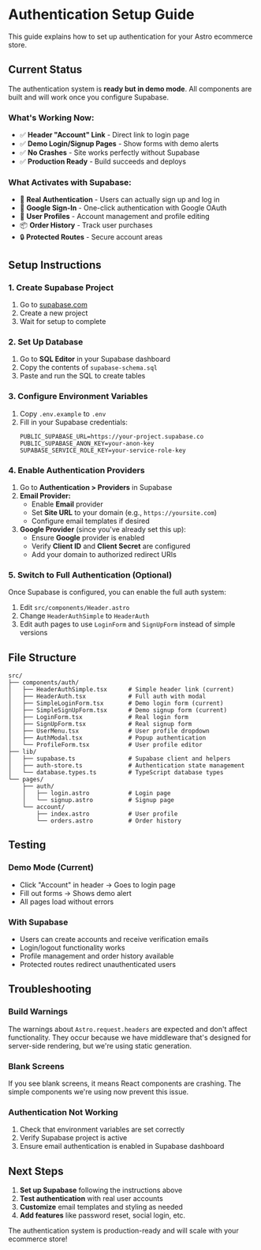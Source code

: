 # Authentication Setup Guide

This guide explains how to set up authentication for your Astro ecommerce store.

## Current Status

The authentication system is **ready but in demo mode**. All components are built and will work once you configure Supabase.

### What's Working Now:
- ✅ **Header "Account" Link** - Direct link to login page
- ✅ **Demo Login/Signup Pages** - Show forms with demo alerts
- ✅ **No Crashes** - Site works perfectly without Supabase
- ✅ **Production Ready** - Build succeeds and deploys

### What Activates with Supabase:
- 🔐 **Real Authentication** - Users can actually sign up and log in
- 🔗 **Google Sign-In** - One-click authentication with Google OAuth
- 👤 **User Profiles** - Account management and profile editing
- 📦 **Order History** - Track user purchases
- 🔒 **Protected Routes** - Secure account areas

## Setup Instructions

### 1. Create Supabase Project
1. Go to [supabase.com](https://supabase.com)
2. Create a new project
3. Wait for setup to complete

### 2. Set Up Database
1. Go to **SQL Editor** in your Supabase dashboard
2. Copy the contents of `supabase-schema.sql` 
3. Paste and run the SQL to create tables

### 3. Configure Environment Variables
1. Copy `.env.example` to `.env`
2. Fill in your Supabase credentials:
   ```env
   PUBLIC_SUPABASE_URL=https://your-project.supabase.co
   PUBLIC_SUPABASE_ANON_KEY=your-anon-key
   SUPABASE_SERVICE_ROLE_KEY=your-service-role-key
   ```

### 4. Enable Authentication Providers
1. Go to **Authentication > Providers** in Supabase
2. **Email Provider:**
   - Enable **Email** provider
   - Set **Site URL** to your domain (e.g., `https://yoursite.com`)
   - Configure email templates if desired
3. **Google Provider** (since you've already set this up):
   - Ensure **Google** provider is enabled
   - Verify **Client ID** and **Client Secret** are configured
   - Add your domain to authorized redirect URIs

### 5. Switch to Full Authentication (Optional)
Once Supabase is configured, you can enable the full auth system:

1. Edit `src/components/Header.astro`
2. Change `HeaderAuthSimple` to `HeaderAuth`
3. Edit auth pages to use `LoginForm` and `SignUpForm` instead of simple versions

## File Structure

```
src/
├── components/auth/
│   ├── HeaderAuthSimple.tsx      # Simple header link (current)
│   ├── HeaderAuth.tsx            # Full auth with modal
│   ├── SimpleLoginForm.tsx       # Demo login form (current)
│   ├── SimpleSignUpForm.tsx      # Demo signup form (current)
│   ├── LoginForm.tsx             # Real login form
│   ├── SignUpForm.tsx            # Real signup form
│   ├── UserMenu.tsx              # User profile dropdown
│   ├── AuthModal.tsx             # Popup authentication
│   └── ProfileForm.tsx           # User profile editor
├── lib/
│   ├── supabase.ts               # Supabase client and helpers
│   ├── auth-store.ts             # Authentication state management
│   └── database.types.ts         # TypeScript database types
└── pages/
    ├── auth/
    │   ├── login.astro           # Login page
    │   └── signup.astro          # Signup page
    └── account/
        ├── index.astro           # User profile
        └── orders.astro          # Order history
```

## Testing

### Demo Mode (Current)
- Click "Account" in header → Goes to login page
- Fill out forms → Shows demo alert
- All pages load without errors

### With Supabase
- Users can create accounts and receive verification emails
- Login/logout functionality works
- Profile management and order history available
- Protected routes redirect unauthenticated users

## Troubleshooting

### Build Warnings
The warnings about `Astro.request.headers` are expected and don't affect functionality. They occur because we have middleware that's designed for server-side rendering, but we're using static generation.

### Blank Screens
If you see blank screens, it means React components are crashing. The simple components we're using now prevent this issue.

### Authentication Not Working
1. Check that environment variables are set correctly
2. Verify Supabase project is active
3. Ensure email authentication is enabled in Supabase dashboard

## Next Steps

1. **Set up Supabase** following the instructions above
2. **Test authentication** with real user accounts
3. **Customize** email templates and styling as needed
4. **Add features** like password reset, social login, etc.

The authentication system is production-ready and will scale with your ecommerce store!
